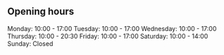 ## Opening hours

Monday: 10:00 - 17:00
Tuesday: 10:00 - 17:00
Wednesday: 10:00 - 17:00
Thursday: 10:00 - 20:30
Friday: 10:00 - 17:00
Saturday: 10:00 - 14:00
Sunday: Closed
